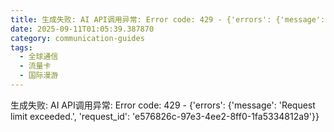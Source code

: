 ```yaml
---
title: 生成失败: AI API调用异常: Error code: 429 - {'errors': {'message': 'Request limit exceeded.', 'request_id': 'f549d84e-bb99-40e6-bc34-44fb8db056a9'}}
date: 2025-09-11T01:05:39.387870
category: communication-guides
tags:
  - 全球通信
  - 流量卡
  - 国际漫游
---
```


生成失败: AI API调用异常: Error code: 429 - {'errors': {'message': 'Request limit exceeded.', 'request_id': 'e576826c-97e3-4ee2-8ff0-1fa5334812a9'}}